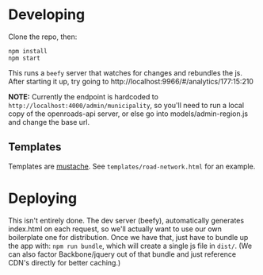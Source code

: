 # Developing

Clone the repo, then:

```
npm install
npm start
```

This runs a `beefy` server that watches for changes and rebundles the js.  After starting it up,
try going to http://localhost:9966/#/analytics/177:15:210

**NOTE:** Currently the endpoint is hardcoded to `http://localhost:4000/admin/municipality`, so
you'll need to run a local copy of the openroads-api server, or else go into models/admin-region.js and
change the base url.


## Templates

Templates are [mustache](https://github.com/janl/mustache.js).  See `templates/road-network.html` for
an example.


# Deploying

This isn't entirely done.  The dev server (beefy), automatically generates index.html on each request,
so we'll actually want to use our own boilerplate one for distribution.  Once we have that, just have
to bundle up the app with: `npm run bundle`, which will create a single js file in `dist/`.  (We can
also factor Backbone/jquery out of that bundle and just reference CDN's directly for better caching.)
